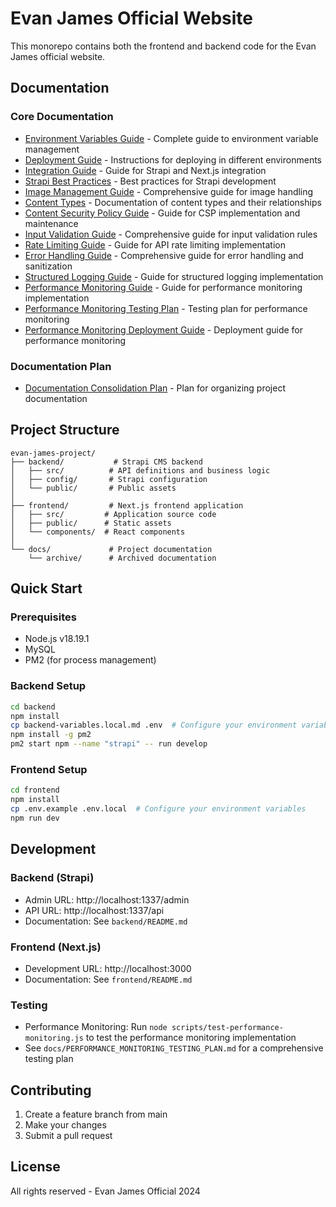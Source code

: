 # Evan James Official Website

This monorepo contains both the frontend and backend code for the Evan James official website.

## Documentation

### Core Documentation
- [Environment Variables Guide](docs/ENVIRONMENT_VARIABLES.md) - Complete guide to environment variable management
- [Deployment Guide](docs/DEPLOYMENT_GUIDE.md) - Instructions for deploying in different environments
- [Integration Guide](docs/INTEGRATION_GUIDE.md) - Guide for Strapi and Next.js integration
- [Strapi Best Practices](docs/STRAPI_BEST_PRACTICES.md) - Best practices for Strapi development
- [Image Management Guide](docs/IMAGE_MANAGEMENT.md) - Comprehensive guide for image handling
- [Content Types](docs/CONTENT_TYPES.md) - Documentation of content types and their relationships
- [Content Security Policy Guide](docs/CONTENT_SECURITY_POLICY.md) - Guide for CSP implementation and maintenance
- [Input Validation Guide](docs/INPUT_VALIDATION.md) - Comprehensive guide for input validation rules
- [Rate Limiting Guide](docs/RATE_LIMITING.md) - Guide for API rate limiting implementation
- [Error Handling Guide](docs/ERROR_HANDLING.md) - Comprehensive guide for error handling and sanitization
- [Structured Logging Guide](docs/LOGGING.md) - Guide for structured logging implementation
- [Performance Monitoring Guide](docs/PERFORMANCE_MONITORING.md) - Guide for performance monitoring implementation
- [Performance Monitoring Testing Plan](docs/PERFORMANCE_MONITORING_TESTING_PLAN.md) - Testing plan for performance monitoring
- [Performance Monitoring Deployment Guide](docs/PERFORMANCE_MONITORING_DEPLOYMENT.md) - Deployment guide for performance monitoring

### Documentation Plan
- [Documentation Consolidation Plan](docs/DOCUMENTATION_CONSOLIDATION_PLAN.md) - Plan for organizing project documentation

## Project Structure

```
evan-james-project/
├── backend/           # Strapi CMS backend
│   ├── src/          # API definitions and business logic
│   ├── config/       # Strapi configuration
│   └── public/       # Public assets
│
├── frontend/         # Next.js frontend application
│   ├── src/         # Application source code
│   ├── public/      # Static assets
│   └── components/  # React components
│
└── docs/             # Project documentation
    └── archive/      # Archived documentation
```

## Quick Start

### Prerequisites
- Node.js v18.19.1
- MySQL
- PM2 (for process management)

### Backend Setup
```bash
cd backend
npm install
cp backend-variables.local.md .env  # Configure your environment variables
npm install -g pm2
pm2 start npm --name "strapi" -- run develop
```

### Frontend Setup
```bash
cd frontend
npm install
cp .env.example .env.local  # Configure your environment variables
npm run dev
```

## Development

### Backend (Strapi)
- Admin URL: http://localhost:1337/admin
- API URL: http://localhost:1337/api
- Documentation: See `backend/README.md`

### Frontend (Next.js)
- Development URL: http://localhost:3000
- Documentation: See `frontend/README.md`

### Testing
- Performance Monitoring: Run `node scripts/test-performance-monitoring.js` to test the performance monitoring implementation
- See `docs/PERFORMANCE_MONITORING_TESTING_PLAN.md` for a comprehensive testing plan

## Contributing
1. Create a feature branch from main
2. Make your changes
3. Submit a pull request

## License
All rights reserved - Evan James Official 2024
